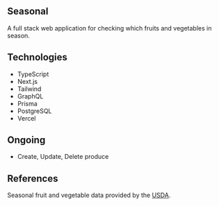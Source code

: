 ## Seasonal

A full stack web application for checking which fruits and vegetables in season.

## Technologies

- TypeScript
- Next.js
- Tailwind
- GraphQL
- Prisma
- PostgreSQL
- Vercel

## Ongoing

- Create, Update, Delete produce

## References

Seasonal fruit and vegetable data provided by the [USDA](https://snaped.fns.usda.gov/resources/nutrition-education-materials/seasonal-produce-guide).
